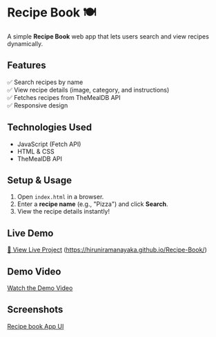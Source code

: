 # Recipe Book 🍽️

A simple **Recipe Book** web app that lets users search and view recipes dynamically.

## **Features**
✅ Search recipes by name  
✅ View recipe details (image, category, and instructions)  
✅ Fetches recipes from TheMealDB API  
✅ Responsive design  

## **Technologies Used**
- JavaScript (Fetch API)
- HTML & CSS
- TheMealDB API  

## **Setup & Usage**
1. Open `index.html` in a browser.
2. Enter a **recipe name** (e.g., "Pizza") and click **Search**.
3. View the recipe details instantly!

## **Live Demo**
[🔗 View Live Project](#) (https://hiruniramanayaka.github.io/Recipe-Book/)

## **Demo Video**
[Watch the Demo Video](https://youtu.be/yN6cW6KFQxY)

## **Screenshots**
[Recipe book App UI](./Assests/Screenshot.jpg)
